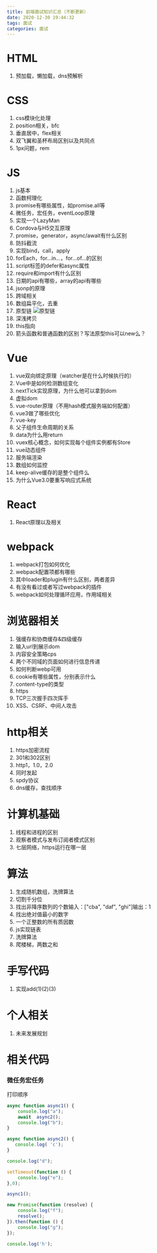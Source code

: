 ```yaml
---
title: 前端面试知识汇总（不断更新）
date: 2020-12-30 19:44:32
tags: 面试
categories: 面试
---
```


# HTML

1. 预加载，懒加载，dns预解析

# CSS

1. css模块化处理
2. position相关，bfc
3. 垂直居中，flex相关
4. 双飞翼和圣杯布局区别以及共同点
5. 1px问题，rem

# JS

1. js基本
2. 函数柯理化
3. promise有哪些属性，如promise.all等
4. 微任务，宏任务，eventLoop原理
5. 实现一个LazyMan
6. Cordova与H5交互原理
7. promise，generator，async/await有什么区别
8. 防抖截流
9. 实现bind，call，apply
10. forEach，for...in...，for...of...的区别
11. script标签的defer和async属性
12. require和import有什么区别
13. 日期的api有哪些，array的api有哪些
14. jsonp的原理
15. 跨域相关
16. 数组扁平化，去重
17. 原型链
    ![原型链](https://gitee.com/RenYaNan/wx-photo/raw/master/2021-1-28/1611806852815-prototype.webp)
18. 深浅拷贝
19. this指向
20. 箭头函数和普通函数的区别？写法原型this可以new么？

# Vue

1. vue双向绑定原理（watcher是在什么时候执行的）
2. Vue中是如何检测数组变化
3. nextTick实现原理，为什么他可以拿到dom
4. 虚拟dom
5. vue-router原理（不用hash模式服务端如何配置）
6. vue3做了哪些优化
7. vue-key
8. 父子组件生命周期的关系
9. data为什么用return
10. vuex核心概念，如何实现每个组件实例都有Store
11. vue动态组件
12. 服务端渲染
13. 数组如何监控
14. keep-alive缓存的是整个组件么
15. 为什么Vue3.0要重写响应式系统

# React

1. React原理以及相关

# webpack

1. webpack打包如何优化
2. webpack配置项都有哪些
3. 其中loader和plugin有什么区别，两者差异
4. 有没有看过或者写过webpack的插件
5. webpack如何处理循环应用，作用域相关

# 浏览器相关

1. 强缓存和协商缓存&四级缓存
2. 输入url到展示dom
3. 内容安全策略cps
4. 两个不同域的页面如何进行信息传递
5. 如何判断webp可用
6. cookie有哪些属性，分别表示什么
7. content-type的类型
8. https
9. TCP三次握手四次挥手
10. XSS、CSRF、中间人攻击

# http相关

1. https加密流程
2. 301和302区别
3. http1，1.0，2.0
4. 同时发起
5. spdy协议
6. dns缓存，查找顺序

# 计算机基础

1. 线程和进程的区别
2. 观察者模式与发布订阅者模式区别
3. 七层网络，https运行在哪一层

# 算法

1. 生成随机数组，洗牌算法
2. 切割千分位
3. 找出非降序数列的个数输入：["cba", "daf", "ghi"]输出：1
4. 找出绝对值最小的数字
5. 一个正整数的所有质因数
6. js实现链表
7. 洗牌算法
8. 爬楼梯，两数之和

# 手写代码

1. 实现add(1)(2)(3)

# 个人相关

1. 未来发展规划

# 相关代码
### 微任务宏任务

打印顺序
```javascript
async function async1() {
    console.log("a");
    await  async2();
    console.log("b");
}

async function async2() {
   console.log( 'c');
}

console.log("d");

setTimeout(function () {
    console.log("e");
},0);

async1();

new Promise(function (resolve) {
    console.log("f");
    resolve();
}).then(function () {
    console.log("g");
});

console.log('h');

```